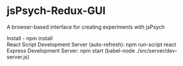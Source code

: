 # jsPsych-Redux-GUI
A browser-based interface for creating experiments with jsPsych

Install - npm install<br>
React Script Development Server (auto-refresh): npm run-script react<br>
Express Development Server: npm start (babel-node ./src/server/dev-server.js)<br>
